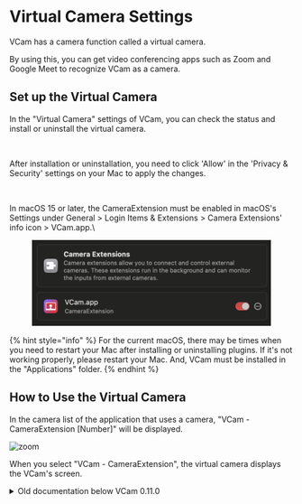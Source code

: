 # Virtual Camera Settings

VCam has a camera function called a virtual camera.

By using this, you can get video conferencing apps such as Zoom and Google Meet to recognize VCam as a camera.

## Set up the Virtual Camera

In the "Virtual Camera" settings of VCam, you can check the status and install or uninstall the virtual camera.

<figure><img src="https://github.com/vcamapp/app/assets/8188636/709eb797-62d7-4d6c-8746-c4f9dc59188e" alt="" width="375"><figcaption></figcaption></figure>

After installation or uninstallation, you need to click 'Allow' in the 'Privacy & Security' settings on your Mac to apply the changes.

<figure><img src="https://github.com/vcamapp/app/assets/8188636/89b38256-105c-4a40-8414-cad5b7a687f1" alt="" width="375"><figcaption></figcaption></figure>

In macOS 15 or later, the CameraExtension must be enabled in macOS's Settings under General > Login Items & Extensions > Camera Extensions' info icon > VCam.app.\


<figure><img src="../.gitbook/assets/image.png" alt=""><figcaption></figcaption></figure>

{% hint style="info" %}
For the current macOS, there may be times when you need to restart your Mac after installing or uninstalling plugins. If it's not working properly, please restart your Mac. And, VCam must be installed in the "Applications" folder.
{% endhint %}

## How to Use the Virtual Camera

In the camera list of the application that uses a camera, "VCam - CameraExtension \[Number]" will be displayed.

![zoom](https://github.com/vcamapp/docs/assets/8188636/288b4213-3320-4b36-b58a-ecc19c83eef3)

When you select "VCam - CameraExtension", the virtual camera displays the VCam's screen.

<details>

<summary>Old documentation below VCam 0.11.0</summary>

Currently, there are two types of virtual cameras:

* Virtual Camera (DAL)
  * Installed upon the first launch.
* New Virtual Camera (CameraExtension)
  * Currently, only supporters can use this feature.

The new virtual camera reduces the load on the Mac.

Also, Apple has announced that "Virtual Camera (DAL)" will no longer be supported in macOS 14.

[Apple's Announcement](https://developer.apple.com/videos/play/wwdc2022/10022/)

### Virtual Camera (DAL) Setup

Follow the alert that appears upon the first launch to install.

If you want to reinstall due to a problem or otherwise, click "Initial Setup" in the "VCam" menu.

If you want to uninstall the virtual camera, click "Uninstall Plugin" in the "VCam" menu.

</details>
